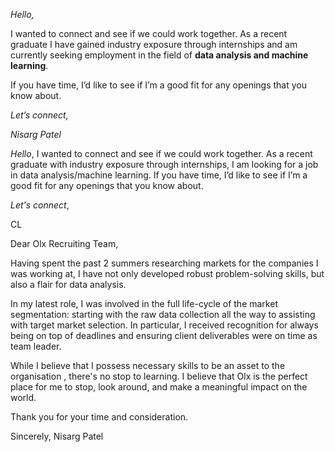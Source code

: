
_Hello,_

I wanted to connect and see if we could work together. As a recent graduate I have gained industry exposure through internships and am currently seeking employment in the field of **data analysis and machine learning**. 

If you have time, I’d like to see if I’m a good fit for any openings that you know about.

_Let’s connect,_ 

_Nisarg Patel_



_Hello_,
I wanted to connect and see if we could work together. As a recent graduate with industry exposure through internships, I am looking for a job in data analysis/machine learning. If you have time, I’d like to see if I’m a good fit for any openings that you know about.

_Let's connect_,


CL

Dear Olx Recruiting Team,

Having spent the past 2 summers researching markets for the companies I was working at, I have not only developed robust problem-solving skills, but also a flair for data analysis.

In my latest role, I was involved in the full life-cycle of the market segmentation: starting with the raw data collection all the way to assisting with target market selection. In particular, I received recognition for always being on top of deadlines and ensuring client deliverables were on time as team leader.

While I believe that I possess necessary skills to be an asset to the organisation , there's no stop to learning. I believe that Olx is the perfect place for me to stop, look around, and make a meaningful impact on the world. 

Thank you for your time and consideration.

Sincerely,
Nisarg Patel


